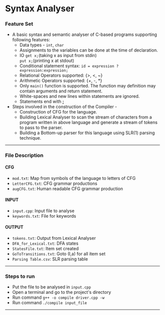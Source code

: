 # Syntax Analyser

### Feature Set
* A basic syntax and semantic analyser of C-based programs supporting following features:
  * Data types - ```int```, ```char```
  * Assignments to the variables can be done at the time of declaration.
  * IO  ```get x;```(taking x as input from stdin)\
        ```put x;```(printing x at stdout)
  * Conditional statement syntax:
     ```id = expression ? expression:expression;```
  * Relational Operators supported: {>, <, ~}
  * Arithmetic Operators supported: {+, -, *}
  * Only ```main()``` function is supported. The function may definition may contain arguments and return statement.
  * White-spaces and new lines within statements are ignored.
  * Statements end with **;**
* Steps involved in the construction of the Compiler - 
  * Construction of CFG for the language.
  * Building Lexical Analyser to scan the stream of characters from a program written in above language and generate a stream of tokens to pass to the parser.
  * Building a Bottom-up parser for this language using SLR(1) parsing technique.
---
### File Description
#### CFG
  * `mod.txt`: Map from symbols of the language to letters of CFG
  * `LetterCFG.txt`: CFG grammar productions
  * `augCFG.txt`: Human readable CFG grammar production
  
#### INPUT
  * `input.cpp`: Input file to analyse
  * `keywords.txt`: File for keywords
  
#### OUTPUT
  * `tokens.txt`: Output from Lexical Analyser
  * `DFA_for_Lexical.txt`: DFA states
  * `StatesFile.txt`: Item set created
  * `GoToTransitions.txt`: Goto (I,a) for all item set
  * `Parsing Table.csv`: SLR parsing table
---
### Steps to run
  * Put the file to be analysed in `input.cpp`
  * Open a terminal and go to the project's directory
  * Run command `g++ -o compile driver.cpp -w`
  * Run command `./compile input_file`
  
---
